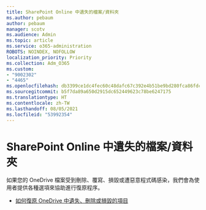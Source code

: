 ```yaml
---
title: SharePoint Online 中遺失的檔案/資料夾
ms.author: pebaum
author: pebaum
manager: scotv
ms.audience: Admin
ms.topic: article
ms.service: o365-administration
ROBOTS: NOINDEX, NOFOLLOW
localization_priority: Priority
ms.collection: Adm_O365
ms.custom:
- "9002302"
- "4465"
ms.openlocfilehash: db3399ce1dc4fec60c48dafc67c392e4b51be9bd280fca86fdc3ef3b56ed1c6e
ms.sourcegitcommit: b5f7da89a650d2915dc652449623c78be6247175
ms.translationtype: HT
ms.contentlocale: zh-TW
ms.lasthandoff: 08/05/2021
ms.locfileid: "53992354"
---
```

# <a name="missing-filesfolders-in-sharepoint-online"></a>SharePoint Online 中遺失的檔案/資料夾

如果您的 OneDrive 檔案受到刪除、覆寫、損毀或遭惡意程式碼感染，我們會為使用者提供各種選項來協助進行復原程序。

- [如何復原 OneDrive 中遺失、刪除或損毀的項目](https://go.microsoft.com/fwlink/?linkid=2125166)
